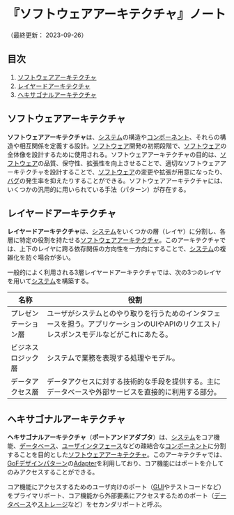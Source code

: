 # 『ソフトウェアアーキテクチャ』ノート

（最終更新： 2023-09-26）


## 目次

1. [ソフトウェアアーキテクチャ](#ソフトウェアアーキテクチャ)
1. [レイヤードアーキテクチャ](#レイヤードアーキテクチャ)
1. [ヘキサゴナルアーキテクチャ](#ヘキサゴナルアーキテクチャ)


## ソフトウェアアーキテクチャ

**ソフトウェアアーキテクチャ**は、[システム](../../../../system/_/chapters/system.md#システム)の構造や[コンポーネント](../../../../computer/software/_/chapters/package.md#コンポーネント)、それらの構造や相互関係を定義する設計。[ソフトウェア](../../../../computer/software/_/chapters/software.md#ソフトウェア)開発の初期段階で、[ソフトウェア](../../../../computer/software/_/chapters/software.md#ソフトウェア)の全体像を設計するために使用される。ソフトウェアアーキテクチャの目的は、[ソフトウェア](../../../../computer/software/_/chapters/software.md#ソフトウェア)の品質、保守性、拡張性を向上させることで、適切なソフトウェアアーキテクチャを設計することで、[ソフトウェア](../../../../computer/software/_/chapters/software.md#ソフトウェア)の変更や拡張が用意になったり、[バグ](../../../../programming/_/chapters/programming.md#バグ)の発生率を抑えたりすることができる。ソフトウェアアーキテクチャには、いくつかの汎用的に用いられている手法（パターン）が存在する。


## レイヤードアーキテクチャ

**レイヤードアーキテクチャ**は、[システム](../../../../system/_/chapters/system.md#システム)をいくつかの層（レイヤ）に分割し、各層に特定の役割を持たせる[ソフトウェアアーキテクチャ](#ソフトウェアアーキテクチャ)。このアーキテクチャでは、上下のレイヤに跨る依存関係の方向性を一方向にすることで、[システム](../../../../system/_/chapters/system.md#システム)の複雑化を防ぐ場合が多い。

一般的によく利用される3層レイヤードアーキテクチャでは、次の3つのレイヤを用いて[システム](../../../../system/_/chapters/system.md#システム)を構築する。

| 名称                 | 役割                                                                                                                                     |
| -------------------- | ---------------------------------------------------------------------------------------------------------------------------------------- |
| プレゼンテーション層 | ユーザがシステムとのやり取りを行うためのインタフェースを担う。アプリケーションのUIやAPIのリクエスト/レスポンスモデルなどがこれにあたる。 |
| ビジネスロジック層   | システムで業務を表現する処理やモデル。                                                                                                   |
| データアクセス層     | データアクセスに対する技術的な手段を提供する。主にデータベースや外部サービスを直接的に利用する部分。                                     |


## ヘキサゴナルアーキテクチャ

**ヘキサゴナルアーキテクチャ**（**ポートアンドアダプタ**）は、[システム](../../../../system/_/chapters/system.md#システム)をコア機能、[データベース](../../../database/_/chapters/database.md#データベース)、[ユーザインタフェース](../../../../computer/software/_/chapters/software.md#ui)などの疎結合な[コンポーネント](../../../../computer/software/_/chapters/package.md#コンポーネント)に分割することを目的とした[ソフトウェアアーキテクチャ](#ソフトウェアアーキテクチャ)。このアーキテクチャでは、[GoFデザインパターン](../../../design_pattern/_/chapters/design_pattern.md#gofデザインパターン)の[Adapter](../../../design_pattern/_/chapters/adapter.md#adapterパターン)を利用しており、コア機能にはポートを介してのみアクセスすることができる。

コア機能にアクセスするためのユーザ向けのポート（[GUI](../../../../computer/software/_/chapters/software.md#gui)やテストコードなど）をプライマリポート、コア機能から外部要素にアクセスするためのポート（[データベース](../../../database/_/chapters/database.md#データベース)や[ストレージ](../../../../computer/hardware/_/chapters/hardware.md#記憶装置)など）をセカンダリポートと呼ぶ。
